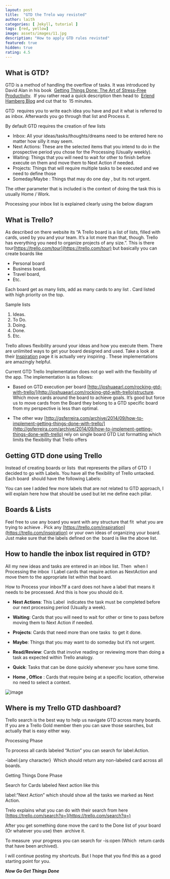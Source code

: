 ```yaml
---
layout: post
title:  "GTD the Trelo way revisted"
author: laith
categories: [ Jekyll, tutorial ]
tags: [red, yellow]
image: assets/images/11.jpg
description: "How to apply GTD rules revisted"
featured: true
hidden: true
rating: 4.5
---
```




What is GTD?
------------

  
GTD is a method of handling the overflow of tasks. It was introduced by David Alan in his book  [Getting Things Done: The Art of Stress-Free Productivity](https://www.amazon.com/Getting-Things-Done-Stress-Free-Productivity-ebook/dp/B00KWG9M2E).  If you rather read a quick description then head to  [Erlend Hamberg Blog](https://hamberg.no/gtd) and cut that to  15 minutes.

GTD  requires you to write each idea you have and put it what is referred to as inbox. Afterwards you go through that list and Process it.

By default GTD requires the creation of few lists

*   Inbox: All your ideas/tasks/thoughts/dreams need to be entered here no matter how silly it may seem.
*   Next Actions: These are the selected items that you intend to do in the prospective period you chose for the Processing (Usually weekly).  
*   Waiting: Things that you will need to wait for other to finish before execute on them and move them to Next Action if needed.
*   Projects: Things that will require multiple tasks to be executed and we need to define those
*   Someday/Maybe : Things that may do one day , but its not urgent.

The other parameter that is included is the context of doing the task this is usually Home / Work.  

Processing your inbox list is explained clearly using the below diagram

What is Trello?
---------------

As described on there website its “A Trello board is a list of lists, filled with cards, used by you and your team. It’s a lot more than that, though. Trello has everything you need to organize projects of any size.”. This is there tour[https://trello.com/tour](https://trello.com/tour) but basically you can create boards like

*   Personal board
*   Business board.
*   Travel board,
*   Etc.  

Each board get as many lists, add as many cards to any list . Card listed with high priority on the top.  

Sample lists  

1.  Ideas.
2.  To Do.
3.  Doing.
4.  Done.
5.  Etc.

Trello allows flexibility around your ideas and how you execute them. There are unlimited ways to get your board designed and used. Take a look at their [Inspiration](https://trello.com/inspirations) page it is actually very inspiring . These implementations are amazingly helpful.

Current GTD Trello Implementation does not go well with the flexibility of the app. The implementation is as follows:

*   Based on GTD execution per board [http://joshuaearl.com/rocking-gtd-with-trello/](http://joshuaearl.com/rocking-gtd-with-trello)structure. Which move cards around the board to achieve goals. It’s good but force us to move cards from the Board they belong to a GTD specific board from my perspective is less than optimal.  
    
*   The other way [http://gsferreira.com/archive/2014/09/how-to-implement-getting-things-done-with-trello/](http://gsferreira.com/archive/2014/09/how-to-implement-getting-things-done-with-trello) rely on single board GTD List formatting which limits the flexibility that Trello offers    
    

Getting GTD done using Trello
-----------------------------

Instead of creating boards or lists  that represents the pillars of GTD  I decided to go with Labels. You have all the flexibility of Trello untacked. Each board  should have the following Labels:

You can see I added few more labels that are not related to GTD approach, I will explain here how that should be used but let me define each pillar.

Boards & Lists
--------------

Feel free to use any board you want with any structure that fit  what you are trying to achieve . Pick any [https://trello.com/inspiration](https://trello.com/inspiration) or your own ideas of organizing your board. Just make sure that the labels defined on the  board is like the above list.

How to handle the inbox list required in GTD?
---------------------------------------------

All my new ideas and tasks are entered in an inbox list. Then  when I Processing the inbox  I Label cards that require action as NextAction and move them to the appropriate list within that board.  

How to Process your inbox?If a card does not have a label that means it needs to be processed. And this is how you should do it.

*   **Next Actions**: This Label  indicates the task must be completed before our next processing period (Usually a week).  
    

*   **Waiting**: Cards that you will need to wait for other or time to pass before moving them to Next Action if needed.  
    

*   **Projects**: Cards that need more than one tasks  to get it done.  
    

*   **Maybe**: Things that you may want to do someday but it’s not urgent.

*   **Read/Review**: Cards that involve reading or reviewing more than doing a task as expected within Trello analogy.  
      
    
*   **Quick**: Tasks that can be done quickly whenever you have some time.  
    
*   **Home , Office** : Cards that require being at a specific location, otherwise no need to select a context. 

![image](/posts/2/1.jpg)

Where is my Trello GTD dashboard?
---------------------------------

Trello search is the best way to help us navigate GTD across many boards. If you are a Trello Gold member then you can save those searches, but actually that is easy either way.

Processing Phase

To process all cards labeled “Action” you can search for label:Action.

\-label:{any character}  Which should return any non-labeled card across all boards.  

Getting Things Done Phase

Search for Cards labeled Next action like this

label:”Next Action” which should show all the tasks we marked as Next Action.

Trelo explains what you can do with their search from here [https://trello.com/search?q=](https://trello.com/search?q=)

After you get something done move the card to the Done list of your board (Or whatever you use) then  archive it.  

To measure  your progress you can search for -is:open (Which  return cards that have been archived).

I will continue posting my shortcuts. But I hope that you find this as a good starting point for you.  

**_Now Go Get Things Done_**



